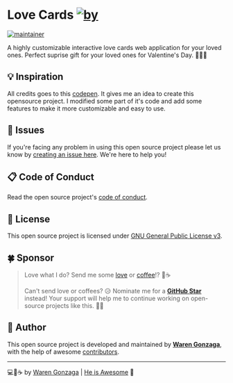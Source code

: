 # Love Cards [![by](https://img.shields.io/badge/by-Waren%20Gonzaga-fe59ae.svg?longCache=true&labelColor=181717&style=flat-square)](https://warengonzaga.com)

[![maintainer](https://img.shields.io/badge/maintainer-Waren%20Gonzaga-016eea.svg?logo=github&labelColor=181717&longCache=true&style=flat-square)](https://warengonzaga.com)

<!-- [![release](https://img.shields.io/github/release/warengonzaga/love-cards.svg?logo=github&labelColor=181717&color=green&style=flat-square)](https://github.com/warengonzaga/love-cards/releases) [![star](https://img.shields.io/github/stars/warengonzaga/love-cards.svg?&logo=github&labelColor=181717&color=yellow&style=flat-square)](https://github.com/warengonzaga/love-cards/stargazers) [![license](https://img.shields.io/github/license/warengonzaga/love-cards.svg?&logo=github&labelColor=181717&style=flat-square)](https://github.com/warengonzaga/love-cards/blob/main/license) -->

A highly customizable interactive love cards web application for your loved ones. Perfect suprise gift for your loved ones for Valentine's Day. 🌷💘💌

## 💡 Inspiration

All credits goes to this [codepen](https://codepen.io/noirsociety/pen/ZEwLGXB). It gives me an idea to create this opensource project. I modified some part of it's code and add some features to make it more customizable and easy to use.

## 🐛 Issues

If you're facing any problem in using this open source project please let us know by [creating an issue here](https://github.com/warengonzaga/love-cards/issues/new). We're here to help you!

## 📋 Code of Conduct

Read the open source project's [code of conduct](./code_of_conduct.md).

## 📃 License

This open source project is licensed under [GNU General Public License v3](https://opensource.org/licenses/GPL-3.0).

## 🍀 Sponsor

> Love what I do? Send me some [love](https://github.com/sponsors/warengonzaga) or [coffee](https://buymeacoff.ee/warengonzaga)!? 💖☕
>
> Can't send love or coffees? 😥 Nominate me for a **[GitHub Star](https://stars.github.com/nominate)** instead!
> Your support will help me to continue working on open-source projects like this. 🙏😇

## 📝 Author

This open source project is developed and maintained by **[Waren Gonzaga](https://github.com/warengonzaga)**, with the help of awesome [contributors](https://github.com/warengonzaga/love-cards/graphs/contributors).

<!-- [![contributors](https://contrib.rocks/image?repo=warengonzaga/love-cards)](https://github.com/warengonzaga/love-cards/graphs/contributors) -->

---

💻💖☕ by [Waren Gonzaga](https://warengonzaga.com) | [He is Awesome](https://www.youtube.com/watch?v=HHrxS4diLew&t=44s) 🙏
